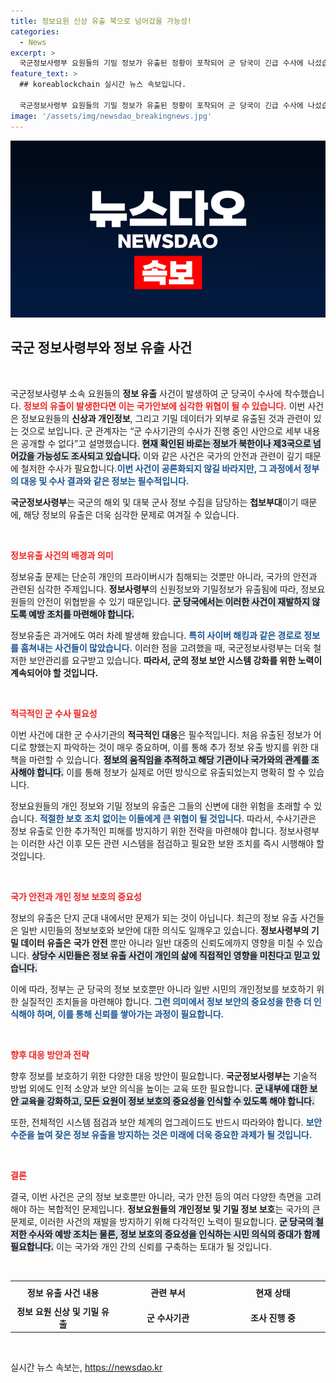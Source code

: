 ```yaml
---
title: 정보요원 신상 유출 북으로 넘어갔을 가능성!
categories:
  - News
excerpt: >
  국군정보사령부 요원들의 기밀 정보가 유출된 정황이 포착되어 군 당국이 긴급 수사에 나섰습니다. 북한이나 제3국으로 넘어갔을 가능성에 대한 우려가 커지고 있는 상황! 궁금증을 자아내는 이 사건의 전말, 지금 확인하세요!
feature_text: >
  ## koreablockchain 실시간 뉴스 속보입니다.

  국군정보사령부 요원들의 기밀 정보가 유출된 정황이 포착되어 군 당국이 긴급 수사에 나섰습니다. 북한이나 제3국으로 넘어갔을 가능성에 대한 우려가 커지고 있는 상황! 궁금증을 자아내는 이 사건의 전말, 지금 확인하세요!
image: '/assets/img/newsdao_breakingnews.jpg'
---
```


<p><img src="/assets/img/newsdao_breakingnews.jpg" alt="koreablockchain 속보" /></p>

<h2 data-ke-size="size26">국군 정보사령부와 정보 유출 사건</h2>

<p data-ke-size="size16">&nbsp;</p>

<p>국군정보사령부 소속 요원들의 <b>정보 유출</b> 사건이 발생하여 군 당국이 수사에 착수했습니다. <b><span style="color: #ee2323;">정보의 유출이 발생한다면 이는 국가안보에 심각한 위협이 될 수 있습니다.</span></b> 이번 사건은 정보요원들의 <b>신상과 개인정보</b>, 그리고 기밀 데이터가 외부로 유출된 것과 관련이 있는 것으로 보입니다. 군 관계자는 “군 수사기관의 수사가 진행 중인 사안으로 세부 내용은 공개할 수 없다”고 설명했습니다. <b><span style="background-color: #21538527;">현재 확인된 바로는 정보가 북한이나 제3국으로 넘어갔을 가능성도 조사되고 있습니다.</span></b> 이와 같은 사건은 국가의 안전과 관련이 깊기 때문에 철저한 수사가 필요합니다.<b><span style="color: #1a5490;">이번 사건이 공론화되지 않길 바라지만, 그 과정에서 정부의 대응 및 수사 결과와 같은 정보는 필수적입니다.</span></b> </p>

<p><b>국군정보사령부</b>는 국군의 해외 및 대북 군사 정보 수집을 담당하는 <b>첩보부대</b>이기 때문에, 해당 정보의 유출은 더욱 심각한 문제로 여겨질 수 있습니다. </p>

<p data-ke-size="size16">&nbsp;</p>

<p><b><span style="color: #ee2323;">정보유출 사건의 배경과 의미</span></b></p>

<p>정보유출 문제는 단순히 개인의 프라이버시가 침해되는 것뿐만 아니라, 국가의 안전과 관련된 심각한 주제입니다. <b>정보사령부</b>의 신원정보와 기밀정보가 유출됨에 따라, 정보요원들의 안전이 위협받을 수 있기 때문입니다. <b><span style="background-color: #21538527;">군 당국에서는 이러한 사건이 재발하지 않도록 예방 조치를 마련해야 합니다.</span></b> </p>

<p>정보유출은 과거에도 여러 차례 발생해 왔습니다. <b><span style="color: #1a5490;">특히 사이버 해킹과 같은 경로로 정보를 훔쳐내는 사건들이 많았습니다.</span></b> 이러한 점을 고려했을 때, 국군정보사령부는 더욱 철저한 보안관리를 요구받고 있습니다. <b>따라서, 군의 정보 보안 시스템 강화를 위한 노력이 계속되어야 할 것입니다.</b></p>

<p data-ke-size="size16">&nbsp;</p>

<p><b><span style="color: #ee2323;">적극적인 군 수사 필요성</span></b></p>

<p>이번 사건에 대한 군 수사기관의 <b>적극적인 대응</b>은 필수적입니다. 처음 유출된 정보가 어디로 향했는지 파악하는 것이 매우 중요하며, 이를 통해 추가 정보 유출 방지를 위한 대책을 마련할 수 있습니다. <b><span style="background-color: #21538527;">정보의 움직임을 추적하고 해당 기관이나 국가와의 관계를 조사해야 합니다.</span></b> 이를 통해 정보가 실제로 어떤 방식으로 유출되었는지 명확히 할 수 있습니다.</p>

<p>정보요원들의 개인 정보와 기밀 정보의 유출은 그들의 신변에 대한 위험을 초래할 수 있습니다. <b><span style="color: #1a5490;">적절한 보호 조치 없이는 이들에게 큰 위협이 될 것입니다.</span></b> 따라서, 수사기관은 정보 유출로 인한 추가적인 피해를 방지하기 위한 전략을 마련해야 합니다. 정보사령부는 이러한 사건 이후 모든 관련 시스템을 점검하고 필요한 보완 조치를 즉시 시행해야 할 것입니다.</p>

<p data-ke-size="size16">&nbsp;</p>

<p><b><span style="color: #ee2323;">국가 안전과 개인 정보 보호의 중요성</span></b></p>

<p>정보의 유출은 단지 군대 내에서만 문제가 되는 것이 아닙니다. 최근의 정보 유출 사건들은 일반 시민들의 정보보호와 보안에 대한 의식도 일깨우고 있습니다. <b>정보사령부의 기밀 데이터 유출은</b> <b>국가 안전</b> 뿐만 아니라 일반 대중의 신뢰도에까지 영향을 미칠 수 있습니다. <b><span style="background-color: #21538527;">상당수 시민들은 정보 유출 사건이 개인의 삶에 직접적인 영향을 미친다고 믿고 있습니다.</span></b></p>

<p>이에 따라, 정부는 군 당국의 정보 보호뿐만 아니라 일반 시민의 개인정보를 보호하기 위한 실질적인 조치들을 마련해야 합니다. <b><span style="color: #1a5490;">그런 의미에서 정보 보안의 중요성을 한층 더 인식해야 하며, 이를 통해 신뢰를 쌓아가는 과정이 필요합니다.</span></b></p>

<p data-ke-size="size16">&nbsp;</p>

<p><b><span style="color: #ee2323;">향후 대응 방안과 전략</span></b></p>

<p>향후 정보를 보호하기 위한 다양한 대응 방안이 필요합니다. <b>국군정보사령부는</b> 기술적 방법 외에도 인적 소양과 보안 의식을 높이는 교육 또한 필요합니다. <b><span style="background-color: #21538527;">군 내부에 대한 보안 교육을 강화하고, 모든 요원이 정보 보호의 중요성을 인식할 수 있도록 해야 합니다.</span></b> </p>

<p>또한, 전체적인 시스템 점검과 보안 체계의 업그레이드도 반드시 따라와야 합니다. <b><span style="color: #1a5490;">보안 수준을 높여 잦은 정보 유출을 방지하는 것은 미래에 더욱 중요한 과제가 될 것입니다.</span></b> </p>

<p data-ke-size="size16">&nbsp;</p>

<p><b><span style="color: #ee2323;">결론</span></b></p>

<p>결국, 이번 사건은 군의 정보 보호뿐만 아니라, 국가 안전 등의 여러 다양한 측면을 고려해야 하는 복합적인 문제입니다. <b>정보요원들의</b> <b>개인정보 및 기밀 정보 보호</b>는 국가의 큰 문제로, 이러한 사건의 재발을 방지하기 위해 다각적인 노력이 필요합니다. <b><span style="background-color: #21538527;">군 당국의 철저한 수사와 예방 조치는 물론, 정보 보호의 중요성을 인식하는 시민 의식의 증대가 함께 필요합니다.</span></b> 이는 국가와 개인 간의 신뢰를 구축하는 토대가 될 것입니다.</p>

<p data-ke-size="size16">&nbsp;</p>

<table style="width: 100%; border-collapse: collapse;">
<tr>
<th style="width: 30%; text-align: center; height: 29px;"><b>정보 유출 사건 내용</b></th>
<th style="width: 30%; text-align: center; height: 29px;"><b>관련 부서</b></th>
<th style="width: 30%; text-align: center; height: 29px;"><b>현재 상태</b></th>
</tr>
<tr>
<td style="text-align: center; height: 29px;"><b>정보 요원 신상 및 기밀 유출</b></td>
<td style="text-align: center; height: 29px;"><b>군 수사기관</b></td>
<td style="text-align: center; height: 29px;"><b>조사 진행 중</b></td>
</tr>
</table>

<p data-ke-size="size16">&nbsp;</p>
실시간 뉴스 속보는, <a href="https://newsdao.kr" rel="dofollow">https://newsdao.kr</a>


